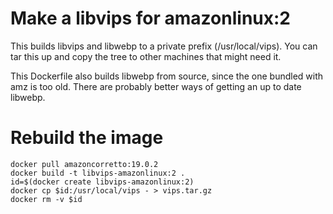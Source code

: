 # Make a libvips for amazonlinux:2

This builds libvips and libwebp to a private prefix (/usr/local/vips). You can
tar this up and copy the tree to other machines that might need it.

This Dockerfile also builds libwebp from source, since the one bundled
with amz is too old. There are probably better ways of getting an up to
date libwebp.

# Rebuild the image

```
docker pull amazoncorretto:19.0.2
docker build -t libvips-amazonlinux:2 .
id=$(docker create libvips-amazonlinux:2)
docker cp $id:/usr/local/vips - > vips.tar.gz
docker rm -v $id
```


